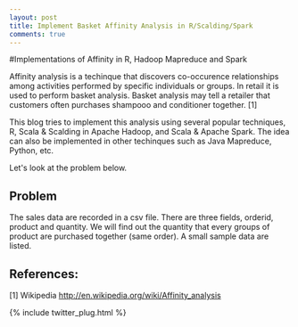 ```yaml
---
layout: post
title: Implement Basket Affinity Analysis in R/Scalding/Spark
comments: true
---
```


#Implementations of Affinity in R, Hadoop Mapreduce and Spark

Affinity analysis is a techinque that discovers co-occurence relationships among activities performed by specific individuals or groups. In retail it is used to perform basket analysis.
Basket analysis may tell a retailer that customers often purchases shampooo and conditioner together. [1]

This blog tries to implement this analysis using several popular techniques, R, Scala & Scalding in Apache Hadoop, and Scala & Apache Spark. The idea can also be implemented in other
techinques such as Java Mapreduce, Python, etc.

Let's look at the problem below.

## Problem
The sales data are recorded in a csv file. There are three fields, orderid, product and quantity. We will find out the quantity that every groups of product are purchased together (same order).
A small sample data are listed.


## References:
[1] Wikipedia http://en.wikipedia.org/wiki/Affinity_analysis

{% include twitter_plug.html %}
